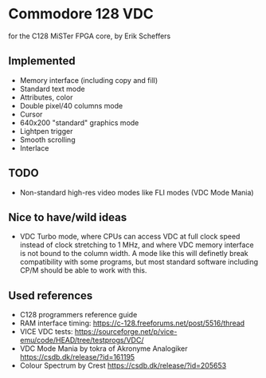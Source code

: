 # Commodore 128 VDC
for the C128 MiSTer FPGA core, by Erik Scheffers

## Implemented
 * Memory interface (including copy and fill)
 * Standard text mode
 * Attributes, color
 * Double pixel/40 columns mode
 * Cursor
 * 640x200 "standard" graphics mode
 * Lightpen trigger
 * Smooth scrolling
 * Interlace

## TODO
 * Non-standard high-res video modes like FLI modes (VDC Mode Mania)

## Nice to have/wild ideas

 * VDC Turbo mode, where CPUs can access VDC at full clock speed instead of clock stretching to 1 MHz, and where VDC memory interface is not bound to the column width. A mode like this will definetly break compatibility with some programs, but most standard software including CP/M should be able to work with this.

## Used references
 * C128 programmers reference guide
 * RAM interface timing: https://c-128.freeforums.net/post/5516/thread
 * VICE VDC tests: https://sourceforge.net/p/vice-emu/code/HEAD/tree/testprogs/VDC/
 * VDC Mode Mania by tokra of Akronyme Analogiker https://csdb.dk/release/?id=161195
 * Colour Spectrum by Crest https://csdb.dk/release/?id=205653
